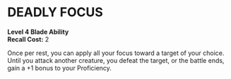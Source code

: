 # DEADLY FOCUS

**Level 4 Blade Ability**  
**Recall Cost:** 2

Once per rest, you can apply all your focus toward a target of your choice. Until you attack another creature, you defeat the target, or the battle ends, gain a +1 bonus to your Proficiency.
